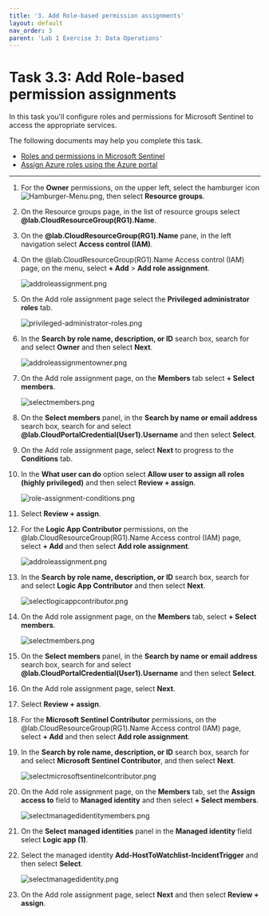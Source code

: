 ```yaml
---
title: '3. Add Role-based permission assignments'
layout: default
nav_order: 3
parent: 'Lab 1 Exercise 3: Data Operations'
---
```


# Task 3.3: Add Role-based permission assignments

In this task you'll configure roles and permissions for Microsoft Sentinel to access the appropriate services.

The following documents may help you complete this task.

- [Roles and permissions in Microsoft Sentinel](https://learn.microsoft.com/en-us/azure/sentinel/roles#other-roles-and-permissions)  
- [Assign Azure roles using the Azure portal](https://learn.microsoft.com/en-us/azure/role-based-access-control/role-assignments-portal)

---

1. For the **Owner** permissions, on the upper left, select the hamburger icon ![Hamburger-Menu.png](../media/Hamburger-Menu.png), then select **Resource groups**. 

1. On the Resource groups page, in the list of resource groups select **@lab.CloudResourceGroup(RG1).Name**.

1. On the **@lab.CloudResourceGroup(RG1).Name** pane, in the left navigation select **Access control (IAM)**.

1. On the @lab.CloudResourceGroup(RG1).Name  Access control (IAM) page, on the menu, select **+ Add** > **Add role assignment**.

    ![addroleassignment.png](../media/addroleassignment.png)

1. On the Add role assignment page select the **Privileged administrator roles** tab.

    ![privileged-administrator-roles.png](../media/privileged-administrator-roles.png)

1. In the **Search by role name, description, or ID** search box, search for and select **Owner** and then select **Next**.

    ![addroleassignmentowner.png](../media/addroleassignmentowner.png)

1. On the Add role assignment page, on the **Members** tab select **+ Select members**.

    ![selectmembers.png](../media/selectmembers.png)

1. On the **Select members** panel, in the **Search by name or email address** search box, search for and select **@lab.CloudPortalCredential(User1).Username** and then select **Select**.

1. On the Add role assignment page, select **Next** to progress to the **Conditions** tab.

1. In the **What user can do** option select **Allow user to assign all roles (highly privileged)** and then select **Review + assign**.

    ![role-assignment-conditions.png](../media/role-assignment-conditions.png)

1. Select **Review + assign**.

1. For the **Logic App Contributor** permissions, on the @lab.CloudResourceGroup(RG1).Name Access control (IAM) page, select **+ Add** and then select **Add role assignment**.

    ![addroleassignment.png](../media/addroleassignment.png)
    
1. In the **Search by role name, description, or ID** search box, search for and select **Logic App Contributor** and then select **Next**.

    ![selectlogicappcontributor.png](../media/selectlogicappcontributor.png)

1. On the Add role assignment page, on the **Members** tab, select **+ Select members**.

    ![selectmembers.png](../media/selectmembers.png)

1. On the **Select members** panel, in the **Search by name or email address** search box, search for and select **@lab.CloudPortalCredential(User1).Username** and then select **Select**.

1. On the Add role assignment page, select **Next**.

1. Select **Review + assign**.

1. For the **Microsoft Sentinel Contributor** permissions, on the @lab.CloudResourceGroup(RG1).Name Access control (IAM) page, select **+ Add** and then select **Add role assignment**.

1. In the **Search by role name, description, or ID** search box, search for and select **Microsoft Sentinel Contributor**, and then select **Next**.

    ![selectmicrosoftsentinelcontributor.png](../media/selectmicrosoftsentinelcontributor.png)

1. On the Add role assignment page, on the **Members** tab, set the **Assign access to** field to **Managed identity** and then select **+ Select members**.

    ![selectmanagedidentitymembers.png](../media/selectmanagedidentitymembers.png)

1. On the **Select managed identities** panel in the **Managed identity** field select **Logic app (1)**. 

1. Select the managed identity **Add-HostToWatchlist-IncidentTrigger** and then select **Select**.

    ![selectmanagedidentity.png](../media/selectmanagedidentity.png)

1. On the Add role assignment page, select **Next** and then select **Review + assign**.
